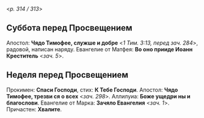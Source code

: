 
<*p. 314 / 313*>

## Суббота перед Просвещением

Апостол: **Чядо Тимофее, служше и добре** <*1 Тим. 3:13, перед зач. 284*>, радовой, написан наряду. 
Евангелие от Матфея: **Во оно прииде Иоанн Креститель** <*зач. 5*>. 

## Неделя перед Просвещением

Прокимен: **Спаси Господи**, стих: **К Тебе Господи**. 
Апостол: **Чядо Тимофее, трезви ся о всех** <*зач. 298*>. 
Аллилуиа: **Боже ущедри ны и благослови**. 
Евангелие от Марка: **Зачяло Евангелия** <*зач. 1*>. 
Причастен: **Хвалите**. 
